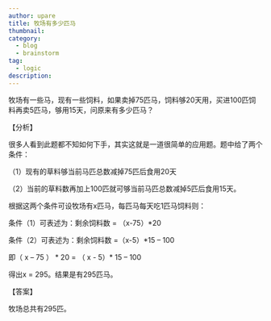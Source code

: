```yaml
---
author: upare
title: 牧场有多少匹马
thumbnail:
category:
  - blog
  - brainstorm
tag:
  - logic
description: 
---
```

牧场有一些马，现有一些饲料，如果卖掉75匹马，饲料够20天用，买进100匹饲料再卖5匹马，够用15天，问原来有多少匹马？

【分析】

很多人看到此题都不知如何下手，其实这就是一道很简单的应用题。题中给了两个条件：

（1）现有的草料够当前马匹总数减掉75匹后食用20天

（2）当前的草料数再加上100匹就可够当前马匹总数减掉5匹后食用15天。

根据这两个条件可设牧场有x匹马，每匹马每天吃1匹马饲料则：

 条件（1）可表述为：剩余饲料数 = （x-75）\*20

 条件（2）可表述为：剩余饲料数 =（x-5）\*15 – 100

即（ x – 75 ） \* 20 = （ x - 5）\* 15 – 100

得出x = 295。结果是有295匹马。

【答案】

牧场总共有295匹。